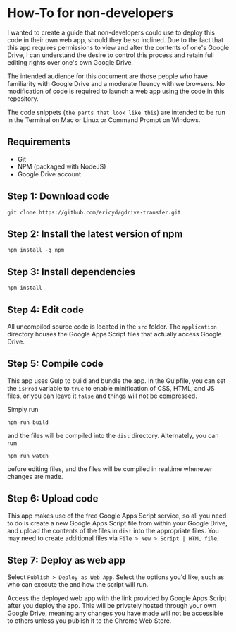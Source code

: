 How-To for non-developers
=========================

I wanted to create a guide that non-developers could use to deploy this code in their own web app, should they be so inclined.  Due to the fact that this app requires permissions to view and alter the contents of one's Google Drive, I can understand the desire to control this process and retain full editing rights over one's own Google Drive.

The intended audience for this document are those people who have familiarity with Google Drive and a moderate fluency with we browsers.  No modification of code is required to launch a web app using the code in this repository.

The code snippets (`the parts that look like this`) are intended to be run in the Terminal on Mac or Linux or Command Prompt on Windows.

## Requirements

* Git
* NPM (packaged with NodeJS)
* Google Drive account

## Step 1: Download code

```
git clone https://github.com/ericyd/gdrive-transfer.git
```

## Step 2: Install the latest version of npm

```
npm install -g npm
```

## Step 3: Install dependencies

```
npm install
```

## Step 4: Edit code

All uncompiled source code is located in the `src` folder.  The `application` directory houses the Google Apps Script files that actually access Google Drive.

## Step 5: Compile code

This app uses Gulp to build and bundle the app.  In the Gulpfile, you can set the `isProd` variable to `true` to enable minification of CSS, HTML, and JS files, 
or you can leave it `false` and things will not be compressed. 

Simply run
```
npm run build
```
and the files will be compiled into the `dist` directory.  Alternately, you can run 
```
npm run watch
```
before editing files, and the files will be compiled in realtime whenever changes are made.

## Step 6: Upload code

This app makes use of the free Google Apps Script service, so all you need to do is create a new Google Apps Script file from within your Google Drive, and upload the contents of the files in `dist` into the appropriate files.  You may need to create additional files via `File > New > Script | HTML file`.
   
## Step 7: Deploy as web app

Select `Publish > Deploy as Web App`.  Select the options you'd like, such as who can execute the and how the script will run.

Access the deployed web app with the link provided by Google Apps Script after you deploy the app.  This will be privately hosted through your own Google Drive, meaning any changes you have made will not be accessible to others unless you publish it to the Chrome Web Store. 